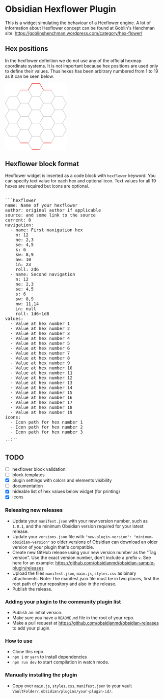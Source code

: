 # Obsidian Hexflower Plugin

This is a widget simulating the behaviour of a Hexflower engine. A lot of information about Hexflower concept can be found at Goblin's Henchman site: <https://goblinshenchman.wordpress.com/category/hex-flower/>

## Hex positions

In the hexflower definition we do not use any of the official hexmap coordinate systems. It is not important because hex positions are used only to define their values. Thus hexes has been arbitrary numbered from 1 to 19 as it can be seen below.

<img src="src/assets/hf.svg" width="200" alt="hex numbers"/>

## Hexflower block format

Hexflower widget is inserted as a code block with `hexflower` keyword. You can specify text value for each hex and optional icon. Text values for all 19 hexes are required but icons are optional.

<pre>

```hexflower
name: Name of your hexflower
author: original author if applicable
source: and some link to the source
current: 8
navigation:
  - name: First navigation hex
    n: 12
    ne: 2,3
    se: 4,5
    s: 6
    sw: 8,9
    nw: 10
    in: 23
    roll: 2d6
  - name: Second navigation
    n: 12
    ne: 2,3
    se: 4,5
    s: 6
    sw: 8,9
    nw: 11,14
    in: null
    roll: 1d6+1d8
values:
  - Value at hex number 1
  - Value at hex number 2
  - Value at hex number 3
  - Value at hex number 4
  - Value at hex number 5
  - Value at hex number 6
  - Value at hex number 7
  - Value at hex number 8
  - Value at hex number 9
  - Value at hex number 10
  - Value at hex number 11
  - Value at hex number 12
  - Value at hex number 13
  - Value at hex number 14
  - Value at hex number 15
  - Value at hex number 16
  - Value at hex number 17
  - Value at hex number 18
  - Value at hex number 19
icons:
  - Icon path for hex number 1
  - Icon path for hex number 2
  - Icon path for hex number 3
  ...
```
</pre>

## TODO

- [ ] hexflower block validation
- [ ] block templates
- [x] plugin settings with colors and elements visibility
- [ ] documentation
- [x] hideable list of hex values below widget (for printing)
- [x] icons

### Releasing new releases

- Update your `manifest.json` with your new version number, such as `1.0.1`, and the minimum Obsidian version required for your latest release.
- Update your `versions.json` file with `"new-plugin-version": "minimum-obsidian-version"` so older versions of Obsidian can download an older version of your plugin that's compatible.
- Create new GitHub release using your new version number as the "Tag version". Use the exact version number, don't include a prefix `v`. See here for an example: <https://github.com/obsidianmd/obsidian-sample-plugin/releases>
- Upload the files `manifest.json`, `main.js`, `styles.css` as binary attachments. Note: The manifest.json file must be in two places, first the root path of your repository and also in the release.
- Publish the release.

### Adding your plugin to the community plugin list

- Publish an initial version.
- Make sure you have a `README.md` file in the root of your repo.
- Make a pull request at <https://github.com/obsidianmd/obsidian-releases> to add your plugin.

### How to use

- Clone this repo.
- `npm i` or `yarn` to install dependencies
- `npm run dev` to start compilation in watch mode.

### Manually installing the plugin

- Copy over `main.js`, `styles.css`, `manifest.json` to your vault `VaultFolder/.obsidian/plugins/your-plugin-id/`.

